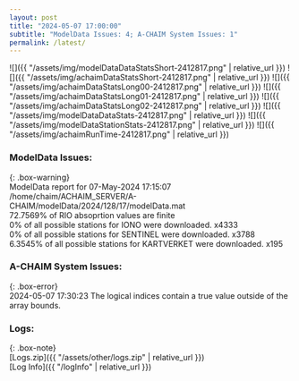 ```yaml
---
layout: post
title: "2024-05-07 17:00:00"
subtitle: "ModelData Issues: 4; A-CHAIM System Issues: 1"
permalink: /latest/
---
```


![]({{ "/assets/img/modelDataDataStatsShort-2412817.png" | relative_url }})
![]({{ "/assets/img/achaimDataStatsShort-2412817.png" | relative_url }})
![]({{ "/assets/img/achaimDataStatsLong00-2412817.png" | relative_url }})
![]({{ "/assets/img/achaimDataStatsLong01-2412817.png" | relative_url }})
![]({{ "/assets/img/achaimDataStatsLong02-2412817.png" | relative_url }})
![]({{ "/assets/img/modelDataDataStats-2412817.png" | relative_url }})
![]({{ "/assets/img/modelDataStationStats-2412817.png" | relative_url }})
![]({{ "/assets/img/achaimRunTime-2412817.png" | relative_url }})


### ModelData Issues:  
  
{: .box-warning}  
 ModelData report for 07-May-2024 17:15:07   
 /home/chaim/ACHAIM_SERVER/A-CHAIM/modelData/2024/128/17/modelData.mat   
 72.7569% of RIO absoprtion values are finite   
 0% of all possible stations for IONO were downloaded. x4333   
 0% of all possible stations for SENTINEL were downloaded. x3788   
 6.3545% of all possible stations for KARTVERKET were downloaded. x195   
  
### A-CHAIM System Issues:  
  
{: .box-error}  
2024-05-07 17:30:23 The logical indices contain a true value outside of the array bounds.  

### Logs:  
  
{: .box-note}  
[Logs.zip]({{ "/assets/other/logs.zip" | relative_url }})  
[Log Info]({{ "/logInfo" | relative_url }})  
